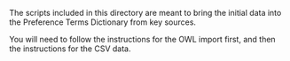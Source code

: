 The scripts included in this directory are meant to bring the initial data into the Preference Terms Dictionary from key sources.

You will need to follow the instructions for the OWL import first, and then the instructions for the CSV data.